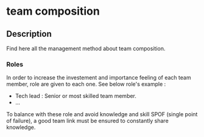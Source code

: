 # team composition

## Description

Find here all the management method about team composition.

### Roles

In order to increase the investement and importance feeling of each team member, role are given to each one. See below role's example :
- Tech lead : Senior or most skilled team member.
- ...


To balance with these role and avoid knowledge and skill SPOF (single point of failure), a good team link must be ensured to constantly share knowledge.
